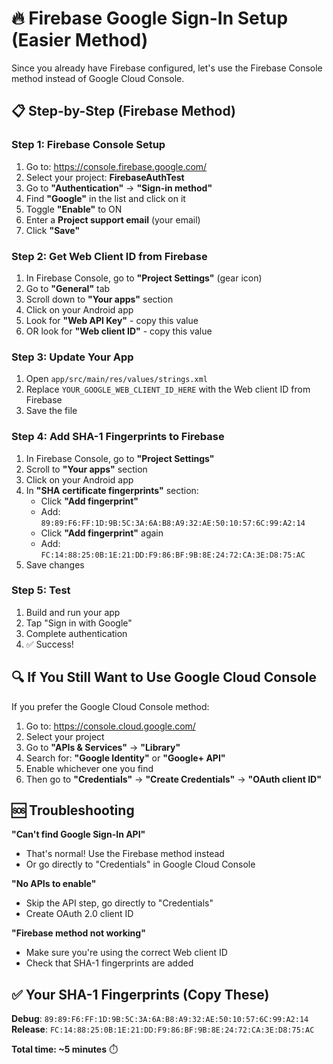 # 🔥 Firebase Google Sign-In Setup (Easier Method)

Since you already have Firebase configured, let's use the Firebase Console method instead of Google Cloud Console.

## 📋 Step-by-Step (Firebase Method)

### Step 1: Firebase Console Setup
1. Go to: https://console.firebase.google.com/
2. Select your project: **FirebaseAuthTest**
3. Go to **"Authentication"** → **"Sign-in method"**
4. Find **"Google"** in the list and click on it
5. Toggle **"Enable"** to ON
6. Enter a **Project support email** (your email)
7. Click **"Save"**

### Step 2: Get Web Client ID from Firebase
1. In Firebase Console, go to **"Project Settings"** (gear icon)
2. Go to **"General"** tab
3. Scroll down to **"Your apps"** section
4. Click on your Android app
5. Look for **"Web API Key"** - copy this value
6. OR look for **"Web client ID"** - copy this value

### Step 3: Update Your App
1. Open `app/src/main/res/values/strings.xml`
2. Replace `YOUR_GOOGLE_WEB_CLIENT_ID_HERE` with the Web client ID from Firebase
3. Save the file

### Step 4: Add SHA-1 Fingerprints to Firebase
1. In Firebase Console, go to **"Project Settings"**
2. Scroll to **"Your apps"** section
3. Click on your Android app
4. In **"SHA certificate fingerprints"** section:
   - Click **"Add fingerprint"**
   - Add: `89:89:F6:FF:1D:9B:5C:3A:6A:B8:A9:32:AE:50:10:57:6C:99:A2:14`
   - Click **"Add fingerprint"** again
   - Add: `FC:14:88:25:0B:1E:21:DD:F9:86:BF:9B:8E:24:72:CA:3E:D8:75:AC`
5. Save changes

### Step 5: Test
1. Build and run your app
2. Tap "Sign in with Google"
3. Complete authentication
4. ✅ Success!

## 🔍 If You Still Want to Use Google Cloud Console

If you prefer the Google Cloud Console method:

1. Go to: https://console.cloud.google.com/
2. Select your project
3. Go to **"APIs & Services"** → **"Library"**
4. Search for: **"Google Identity"** or **"Google+ API"**
5. Enable whichever one you find
6. Then go to **"Credentials"** → **"Create Credentials"** → **"OAuth client ID"**

## 🆘 Troubleshooting

**"Can't find Google Sign-In API"**
- That's normal! Use the Firebase method instead
- Or go directly to "Credentials" in Google Cloud Console

**"No APIs to enable"**
- Skip the API step, go directly to "Credentials"
- Create OAuth 2.0 client ID

**"Firebase method not working"**
- Make sure you're using the correct Web client ID
- Check that SHA-1 fingerprints are added

## ✅ Your SHA-1 Fingerprints (Copy These)

**Debug**: `89:89:F6:FF:1D:9B:5C:3A:6A:B8:A9:32:AE:50:10:57:6C:99:A2:14`
**Release**: `FC:14:88:25:0B:1E:21:DD:F9:86:BF:9B:8E:24:72:CA:3E:D8:75:AC`

**Total time: ~5 minutes** ⏱️
